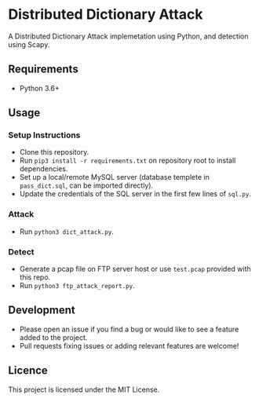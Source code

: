 # Distributed Dictionary Attack

A Distributed Dictionary Attack implemetation using Python, and detection using Scapy.

## Requirements

* Python 3.6+

## Usage

### Setup Instructions

* Clone this repository.
* Run `pip3 install -r requirements.txt` on repository root to install dependencies.
* Set up a local/remote MySQL server (database templete in `pass_dict.sql`, can be
  imported directly).
* Update the credentials of the SQL server in the first few lines of `sql.py`.

### Attack

* Run `python3 dict_attack.py`.

### Detect

* Generate a pcap file on FTP server host or use `test.pcap` provided with this repo.
* Run `python3 ftp_attack_report.py`.

## Development

* Please open an issue if you find a bug or would like to see a feature added to the
  project.
* Pull requests fixing issues or adding relevant features are welcome!

## Licence

This project is licensed under the MIT License.
